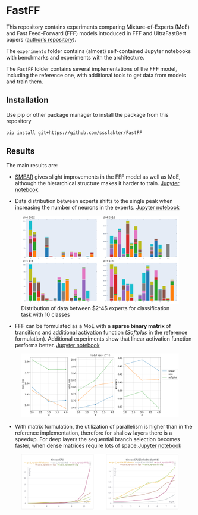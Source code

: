 # FastFF


<!-- WARNING: THIS FILE WAS AUTOGENERATED! DO NOT EDIT! -->

This repository contains experiments comparing Mixture-of-Experts (MoE)
and Fast Feed-Forward (FFF) models introduced in FFF and UltraFastBert
papers ([author’s
repository](https://github.com/pbelcak/fastfeedforward)).

The `experiments` folder contains (almost) self-contained Jupyter
notebooks with benchmarks and experiments with the architecture.

The `FastFF` folder contains several implementations of the FFF model,
including the reference one, with additional tools to get data from
models and train them.

## Installation

Use pip or other package manager to install the package from this
repository

``` sh
pip install git+https://github.com/ssslakter/FastFF
```

## Results

The main results are:

- [SMEAR](http://arxiv.org/abs/2306.03745) gives slight improvements in
  the FFF model as well as MoE, although the hierarchical structure
  makes it harder to train. [Jupyter
  notebook](experiments/22-05-2024-Soft-merging.ipynb)

- Data distribution between experts shifts to the single peak when
  increasing the number of neurons in the experts. [Jupyter
  notebook](nbs/01_mnist.ipynb)

<figure>
<img width="500" src="images/distr.png" id="jupyter"/>
<figcaption>
Distribution of data between $2^4$ experts for classification task with
10 classes
</figcaption>
</figure>

- FFF can be formulated as a MoE with a **sparse binary matrix** of
  transitions and additional activation function (*Softplus* in the
  reference formulation). Additional experiments show that linear
  activation function performs better. [Jupyter
  notebook](experiments/29-05-2024-FFF-activation.ipynb)

<figure>
<img width="600" src="images/act.png" id="jupyter"/>
</figure>

- With matrix formulation, the utilization of parallelism is higher than
  in the reference implementation, therefore for shallow layers there is
  a speedup. For deep layers the sequential branch selection becomes
  faster, when dense matrices require lots of space.[Jupyter
  notebook](experiments/23-04-2024-FFF-probs-benchmark.ipynb)

<figure>
<img width="600" src="images/bench.png" id="jupyter"/>
</figure>
